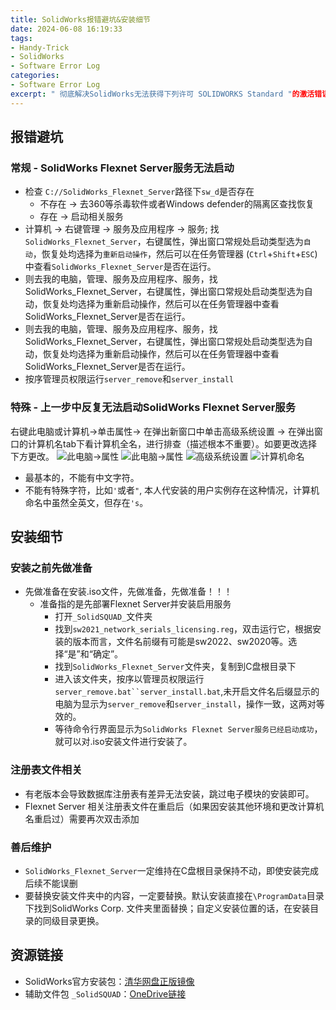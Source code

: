 ```yaml
---
title: SolidWorks报错避坑&安装细节
date: 2024-06-08 16:19:33
tags:
- Handy-Trick
- SolidWorks
- Software Error Log
categories: 
- Software Error Log
excerpt: " 彻底解决SolidWorks无法获得下列许可 SOLIDWORKS Standard "的激活错误
---
```



## 报错避坑
### 常规 - SolidWorks Flexnet Server服务无法启动
* 检查 `C://SolidWorks_Flexnet_Server`路径下`sw_d`是否存在
    * 不存在 -> 去360等杀毒软件或者Windows defender的隔离区查找恢复
    * 存在 -> 启动相关服务
* 计算机 -> 右键管理 -> 服务及应用程序 -> 服务; 找`SolidWorks_Flexnet_Server`，右键属性，弹出窗口常规处启动类型选为`自动`，恢复处均选择为`重新启动操作`，然后可以在任务管理器 (`Ctrl`+`Shift`+`ESC`) 中查看`SolidWorks_Flexnet_Server`是否在运行。
* 则去我的电脑，管理、服务及应用程序、服务，找SolidWorks_Flexnet_Server，右键属性，弹出窗口常规处启动类型选为自动，恢复处均选择为重新启动操作，然后可以在任务管理器中查看SolidWorks_Flexnet_Server是否在运行。
* 则去我的电脑，管理、服务及应用程序、服务，找SolidWorks_Flexnet_Server，右键属性，弹出窗口常规处启动类型选为自动，恢复处均选择为重新启动操作，然后可以在任务管理器中查看SolidWorks_Flexnet_Server是否在运行。
* 按序管理员权限运行`server_remove`和`server_install`

### 特殊 - 上一步中反复无法启动SolidWorks Flexnet Server服务
右键此电脑或计算机->单击属性-> 在弹出新窗口中单击高级系统设置 -> 在弹出窗口的计算机名tab下看计算机全名，进行排查（描述根本不重要）。如要更改选择下方更改。
![此电脑->属性](/images/此电脑-属性.png)
![此电脑->属性](/images/此电脑-属性2.png)
![高级系统设置](/images/高级系统设置.png)
![计算机命名](/images/计算机全名.png)
* 最基本的，不能有中文字符。
* 不能有特殊字符，比如`'`或者`"`, 本人代安装的用户实例存在这种情况，计算机命名中虽然全英文，但存在`'s`。


## 安装细节
### 安装之前先做准备
* 先做准备在安装.iso文件，先做准备，先做准备！！！
    * 准备指的是先部署Flexnet Server并安装启用服务
        * 打开`_SolidSQUAD_`文件夹
        * 找到`sw2021_network_serials_licensing.reg`，双击运行它，根据安装的版本而言，文件名前缀有可能是sw2022、sw2020等。选择“是”和“确定”。
        * 找到`SolidWorks_Flexnet_Server`文件夹，复制到C盘根目录下
        * 进入该文件夹，按序以管理员权限运行`server_remove.bat``server_install.bat`,未开启文件名后缀显示的电脑为显示为`server_remove`和`server_install`，操作一致，这两对等效的。
        * 等待命令行界面显示为`SolidWorks Flexnet Server服务已经启动成功`，就可以对.iso安装文件进行安装了。

### 注册表文件相关
* 有老版本会导致数据库注册表有差异无法安装，跳过电子模块的安装即可。
* Flexnet Server 相关注册表文件在重启后（如果因安装其他环境和更改计算机名重启过）需要再次双击添加
### 善后维护
* `SolidWorks_Flexnet_Server`一定维持在C盘根目录保持不动，即使安装完成后续不能误删
* 要替换安装文件夹中的内容，一定要替换。默认安装直接在`\ProgramData`目录下找到SolidWorks Corp. 文件夹里面替换；自定义安装位置的话，在安装目录的同级目录更换。

## 资源链接
* SolidWorks官方安装包：[清华网盘正版镜像](https://cloud.tsinghua.edu.cn/d/79df7b0de78c4b278f01/)
* 辅助文件包 `_SolidSQUAD`：[OneDrive链接](https://shueducn-my.sharepoint.com/:u:/g/personal/liutianyi_shu_edu_cn/EaCpiQKfWMRPmoVtgFf6XrMBSdEUFysamCtLifoDnnbmUg?e=eg3cXd)

